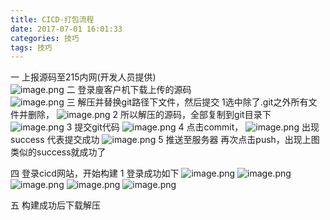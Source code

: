 ```yaml
---
title: CICD-打包流程
date: 2017-07-01 16:01:33
categories: 技巧
tags: 技巧
---
```


<meta name="referrer" content="no-referrer" />


一 上报源码至215内网(开发人员提供)  
![image.png](https://upload-images.jianshu.io/upload_images/2803682-93171cdc611072d0.png?imageMogr2/auto-orient/strip%7CimageView2/2/w/1240)
二 登录廋客户机下载上传的源码  
![image.png](https://upload-images.jianshu.io/upload_images/2803682-ea6a203440dfc004.png?imageMogr2/auto-orient/strip%7CimageView2/2/w/1240)
三 解压并替换git路径下文件，然后提交
1选中除了.git之外所有文件并删除，
![image.png](https://upload-images.jianshu.io/upload_images/2803682-fac5a7f6f21ce2a7.png?imageMogr2/auto-orient/strip%7CimageView2/2/w/1240)
2 所以解压的源码，全部复制到git目录下
![image.png](https://upload-images.jianshu.io/upload_images/2803682-ceca50289cceafde.png?imageMogr2/auto-orient/strip%7CimageView2/2/w/1240)
3 提交git代码
![image.png](https://upload-images.jianshu.io/upload_images/2803682-be2dcd2b8e889315.png?imageMogr2/auto-orient/strip%7CimageView2/2/w/1240)
4 点击commit，
![image.png](https://upload-images.jianshu.io/upload_images/2803682-041688a20b9e5088.png?imageMogr2/auto-orient/strip%7CimageView2/2/w/1240)
出现success 代表提交成功
![image.png](https://upload-images.jianshu.io/upload_images/2803682-467207e875ffb14c.png?imageMogr2/auto-orient/strip%7CimageView2/2/w/1240)
5 推送至服务器
再次点击push，出现上图类似的success就成功了

四 登录cicd网站，开始构建
1 登录成功如下
![image.png](https://upload-images.jianshu.io/upload_images/2803682-821af009ca49458b.png?imageMogr2/auto-orient/strip%7CimageView2/2/w/1240)
![image.png](https://upload-images.jianshu.io/upload_images/2803682-4daf0b415385c9cf.png?imageMogr2/auto-orient/strip%7CimageView2/2/w/1240)
![image.png](https://upload-images.jianshu.io/upload_images/2803682-6f045497b9393a88.png?imageMogr2/auto-orient/strip%7CimageView2/2/w/1240)
![image.png](https://upload-images.jianshu.io/upload_images/2803682-7c11ee5ea0a85700.png?imageMogr2/auto-orient/strip%7CimageView2/2/w/1240)
![image.png](https://upload-images.jianshu.io/upload_images/2803682-109b64caafb554da.png?imageMogr2/auto-orient/strip%7CimageView2/2/w/1240)

五 构建成功后下载解压
